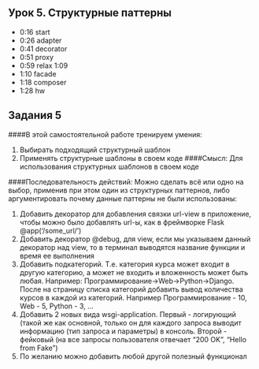 ## Урок 5. Структурные паттерны
* 0:16 start
* 0:26 adapter
* 0:41 decorator
* 0:51 proxy
* 0:59 relax 1:09
* 1:10 facade
* 1:18 composer
* 1:28 hw

## Задания 5
####В этой самостоятельной работе тренируем умения:
1. Выбирать подходящий структурный шаблон
2. Применять структурные шаблоны в своем коде
####Смысл:
Для использования структурных шаблонов в своем коде

####Последовательность действий:
Можно сделать всё или одно на выбор, применив при этом один из структурных паттернов, либо аргументировать почему данные паттерны не были использованы:
1. Добавить декоратор для добавления связки url-view в приложение, чтобы можно было добавлять url-ы, как в фреймворке Flask @app(‘/some_url/’)
2. Добавить декоратор @debug, для view, если мы указываем данный декоратор над view, то в терминал выводятся название функции и время ее выполнения
3. Добавить подкатегорий. Т.е. категория курса может входит в другую категорию, а может не входить и вложенность может быть любая. Например: Программирование->Web->Python->Django. После на страницу списка категорий добавить вывод количества курсов в каждой из категорий. Например Программирование - 10, Web - 5, Python - 3, …
4. Добавить 2 новых вида wsgi-application. Первый - логирующий (такой же как основной, только он для каждого запроса выводит информацию (тип запроса и параметры) в консоль. Второй - фейковый (на все запросы пользователя отвечает “200 OK”, “Hello from Fake”)
5. По желанию можно добавить любой другой полезный функционал

[//]: # (## Урок 4. Порождающие паттерны)
[//]: # (* 0:19 start)
[//]: # (* 0:21 born patterns)
[//]: # (* 0:29 factory)
[//]: # (* 0:38 abc_factory)
[//]: # (* 0:49 prototype)
[//]: # (* 0:54 relax 1:04)
[//]: # (* 1:05 builder)
[//]: # (* 1:15 singleton)
[//]: # (* 1:23 hw)
[//]: # (## Задания 4)
[//]: # (#### В этой самостоятельной работе тренируем умения:)
[//]: # (1. Выбирать подходящий порождающий шаблон.)
[//]: # (2. Применять порождающие шаблоны в своём коде.)
[//]: # (#### Зачем:)
[//]: # (Для использования порождающих шаблонов в своём коде.)
[//]: # (#### Последовательность действий:)
[//]: # (0. На базе нашего WSGI-фреймворка мы начинаем делать обучающий сайт, чтобы на нём)
[//]: # (отработать навыки применения шаблонов проектирования.)
[//]: # (1. Тема &#40;чему мы будем обучать&#41; может быть любая, что вам больше нравится &#40;например:)
[//]: # (горные лыжи, йога, администрирование, фридайвинг, продажи, …&#41;.)
[//]: # (2. Минимальное описание работы сайта следующее:)
[//]: # (   - a. На сайте есть курсы по обучению чему-либо. Курс относится к какой-либо категории.)
[//]: # (   Например, есть курсы обучения программированию на Python, Java, JavaScript. И)
[//]: # (   курсы Python для новичков, Java для профи, …)
[//]: # (   - b. Также на сайте есть студенты, которые могут записаться на один или несколько)
[//]: # (   курсов.)
[//]: # (3. Это минимальный функционал, на котором мы будем отрабатывать шаблоны, можно будет его)
[//]: # (расширить.)
[//]: # (4. В домашнем задании требуется добавить следующий функционал:)
[//]: # (   - a. Создание категории курсов.)
[//]: # (   - b. Вывод списка категорий.)
[//]: # (   - c. Создание курса.)
[//]: # (   - d. Вывод списка курсов.)
[//]: # (5. Далее можно сделать всё или одно на выбор, применив при этом один из порождающих)
[//]: # (паттернов, либо аргументировать, почему паттерны не были использованы:)
[//]: # (   - a. На сайте могут быть курсы разных видов: офлайн &#40;вживую&#41;, для них указывается)
[//]: # (адрес проведения, и онлайн &#40;вебинары&#41;, для них указывается вебинарная система.)
[//]: # (Также известно, что в будущем могут добавиться новые виды курсов.)
[//]: # (   - b. Реализовать простой логгер &#40;не используя сторонние библиотеки&#41;. У логгера есть имя.)
[//]: # (Логгер с одним и тем же именем пишет данные в один и тот же файл, а с другим)
[//]: # (именем — в другой.)
[//]: # (   - c. Реализовать страницу для копирования уже существующего курса, чтобы не создавать)
[//]: # (его снова с нуля, а скопировать существующий и немного отредактировать.)
[//]: # (## Урок 3. Принципы проектирования)
[//]: # (* 0:11 start)
[//]: # (* 0:14 principles)
[//]: # (* 0:21 methods)
[//]: # (* 0:26 dry)
[//]: # (* 0:29 kiss)
[//]: # (* 0:32 solid)
[//]: # (* 0:34 srp)
[//]: # (* 0:42 ocp)
[//]: # (* 0:56 isp)
[//]: # (* 1:01 dip)
[//]: # (* 1:09 relax 1:19)
[//]: # (* 1:19 lsp)
[//]: # (* 1:32 grasp)
[//]: # (* 1:33 hw)
[//]: # ()
[//]: # (## Задания 3)
[//]: # (**В этой самостоятельной работе тренируем умения:**)
[//]: # (1. Работать с шаблонизатором)
[//]: # (2. Использовать базовые и включенные шаблоны)
[//]: # ()
[//]: # (<br>**Смысл:**)
[//]: # (<br>Для того чтобы избегать дублирования в шаблонах)
[//]: # ()
[//]: # (**Последовательность действий:**)
[//]: # (0. Внести изменения в wsgi-фреймворк, которые позволят использовать механизм наследования и включения шаблонов)
[//]: # (1. Создать базовый шаблон для всех страниц сайта)
[//]: # (2. Если нужно создать один или несколько включенных шаблонов)
[//]: # (3. Добавить на сайт меню, которое будет отображаться на всех страницах)
[//]: # (4. Улучшить имеющиеся страницы с использованием базовых и включенных шаблонов)
[//]: # (5. Проверить что фреймворк готов для дальнейшего использования при желании добавить какой либо полезный функционал)
[//]: # (## Урок 2. Архитектура python-приложений)
[//]: # (* 0:10 start)
[//]: # (* 0:17 description)
[//]: # (* 0:36 advantages)
[//]: # (* 0:43 principles)
[//]: # (* 0:55 criteria)
[//]: # (* 1:06 erosion)
[//]: # (* 1:09 types)
[//]: # (* 1:10 client-server)
[//]: # (* 1:12 multilayer)
[//]: # (* 1:18 DDD)
[//]: # (* 1:19 SOA)
[//]: # (* 1:22 ESB)
[//]: # (* 1:24 relax 1:34)
[//]: # (* 1:35 wsgi)
[//]: # (* 1:46 hw)
[//]: # (## Задания 2)
[//]: # (**В этой самостоятельной работе тренируем умения:**)
[//]: # (1. Разделять get и post запрос внутри wsgi-фреймворка)
[//]: # (2. Получать и декодировать параметры post запроса)
[//]: # (<br>**Смысл:**)
[//]: # (<br>Чтобы уметь обрабатывать разные типы web-запросов)
[//]: # (**Последовательность действий:**)
[//]: # (0. Добавить в свой wsgi-фреймворк возможность обработки post-запроса)
[//]: # (1. Добавить в свой wsgi-фреймворк возможность получения данных из post запроса)
[//]: # (2. Дополнительно можно добавить возможность получения данных из get запроса)
[//]: # (3. В проект добавить страницу контактов на которой пользователь может отправить нам сообщение &#40;пользователь вводит тему сообщения, его текст, свой email&#41;)
[//]: # (4. После отправки реализовать сохранение сообщения в файл, либо вывести сообщение в терминал &#40;базу данных пока не используем&#41;)
[//]: # (## Урок 1. Паттерны web-представления)
[//]: # (* 0:10 startweb)
[//]: # (* 0:15 description)
[//]: # (* 0:25 mvc)
[//]: # (* 0:34 page controller)
[//]: # (* 0:37 front controller)
[//]: # (* 0:43 wsgi)
[//]: # (* 0:54 ubuntu)
[//]: # (* 0:59 fwsgi)
[//]: # (* 1:01 -2)
[//]: # (* 1:03 -3)
[//]: # (* 1:05 -4)
[//]: # (* 1:07 -5)
[//]: # (* 1:08 -6 routes)
[//]: # (* 1:10 -7)
[//]: # (* 1:11 relax 1:21)
[//]: # (* 1:22 -8 html)
[//]: # (* 1:24 -9 request)
[//]: # (* 1:29 -10 front)
[//]: # (* 1:34 pip install jinja2)
[//]: # (* 1:36 templator)
[//]: # (* 1:40 hw)
[//]: # ()
[//]: # (## Задания 1)
[//]: # (###В этой самостоятельной работе тренируем умения:)
[//]: # (1. Использовать паттерны page controller, front controller)
[//]: # (2. Использовать шаблонизатор)
[//]: # (### Смысл:)
[//]: # (Понимать и применять паттерны page и front controllers, понимать как устроены и работают wsgi фреймворки. Использовать шаблонизаторы)
[//]: # (###Последовательность действий:)
[//]: # (0. Создать репозиторий для нового проекта &#40;gitlab, github, ...&#41;)
[//]: # (1. С помощью uwsgi или gunicorn запустить пример simple_wsgi.py, проверить что он работает &#40;Эти библиотеки работают на linux системах, документацию по ним можно найти в дополнительных материалах&#41;)
[//]: # (2. Написать свой wsgi фреймворк использую паттерны page controller и front controller.)
[//]: # (<br>Описание работы фреймворка:)
[//]: # (<br>возможность отвечать на get запросы пользователя &#40;код ответа + html страница&#41;)
[//]: # (<br>для разных url - адресов отвечать разными страницами)
[//]: # (<br>page controller - возможность без изменения фреймворка добавить view для обработки нового адреса)
[//]: # (<br>front controller - возможность без изменения фреймворка вносить изменения в обработку всех запросов)
[//]: # (3. Реализовать рендеринг страниц с помощью шаблонизатора jinja2. Документацию по этой библиотеке можно найти в дополнительных материалах)
[//]: # (4. Добавить любый полезный функционал в фреймворк, например обработку наличия &#40;отсутствия&#41; слеша в конце адреса, ...)
[//]: # (5. Добавить для демонстрации 2 любые разные страницы &#40;например главная и about или любые другие&#41;)
[//]: # (6. Сдать дз в виде ссылки на репозиторий)
[//]: # (7. В readme указать пример как запустить фреймворк с помощью uwsgi и/или gunicorn)
